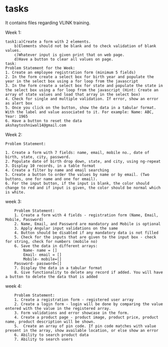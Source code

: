 # tasks
It contains files regarding VLINK training.

Week 1:

    task1:a)Create a form with 2 elements.
        b)Elements should not be blank and to check validation of blank values.
        c)Whatever input is given print that on web page.
        d)Have a button to clear all values on page.
    task:
    Problem Statement for the Week:
    1. Create an employee registration form (minimum 5 fields)
    2. In the form create a select box for birth year and populate the year in the select box using a for loop from the javascript
    3. In the form create a select box for state and populate the state in the select box using a for loop from the javascript (Hint: Create an array of state values and load that array in the select box)
    4. Check for single and multiple validation. If error, show an error as alert box
    5. Once you click on the button, show the data in a tabular format. With the label and value associated to it. For example: Name: ABC, Year: 1965
    6. Have a button to reset the data 
    akshaytoshniwal14@gmail.com
  
Week 2:

    Problem Statement:

    1. Create a form with 7 fields: name, email, mobile no., date of birth, state, city, password.
    2. Populate date of birth drop down, state, and city, using ng-repeat
    3. Display 10 records, in a table format
    4. Create a filter by name and email searching
    5. Create a button to order the values by name or by email. (Two buttons, one for name and one for email).
    6. For the input button, if the input is blank, the color should change to red and if input is given, the color should be normal which is white.
   
week 3:

        Problem Statement:
        1. Create a form with 4 fields - registration form (Name, Email, Mobile, Password) 
        2. Name, Email, and Password are mandatory and Mobile is optional
        3. Apply Angular input validations on the same
        4. Button should be disabled if any mandatory data is not filled
        5. Check for the inputs that are given to the input box - check for string, check for numbers (mobile no)
        6. Save the data in different arrays:
            Name- name = []
            Email- email = []
            Mobile- mobile=[]
        Password- password=[]
        7. Display the data in a tabular format
        8. Give functionality to delete any record if added. You will have a button to delete the data that is added
        
week 4:

        Problem Statement:
        1. Create a registration form - registered user array
        2. Create a login form - login will be done by comparing the value entered with the value in the registered array.
        3. Form validations and error showcase in the form.
        4. Create a product page - product image, product price, product name, product description will be shown.
        5.  Create an array of pin code. If pin code matches with value present in the array, show available location, or else show an error
        6. Ability to search product data
        7. Ability to search users
